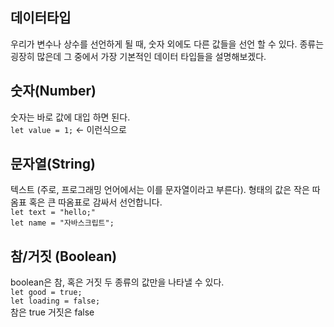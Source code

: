 ## 데이터타입
우리가 변수나 상수를 선언하게 될 때, 숫자 외에도 다른 값들을 선언 할 수 있다. 종류는 굉장히 많은데 그 중에서 가장 기본적인 데이터 타입들을 설명해보겠다.

## 숫자(Number)
숫자는 바로 값에 대입 하면 된다.\
```let value = 1;``` <- 이런식으로

## 문자열(String)
텍스트 (주로, 프로그래밍 언어에서는 이를 문자열이라고 부른다). 형태의 값은 작은 따옴표 혹은 큰 따옴표로 감싸서 선언합니다.\
```let text = "hello;"```\
```let name = "자바스크립트";```

## 참/거짓 (Boolean)
boolean은 참, 혹은 거짓 두 종류의 값만을 나타낼 수 있다.\
```let good = true;```\
```let loading = false;```\
참은 true 거짓은 false
